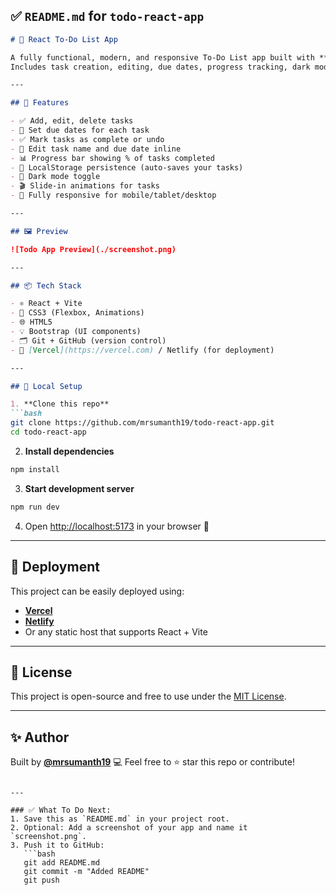 ## ✅ `README.md` for `todo-react-app`

````md
# 📝 React To-Do List App

A fully functional, modern, and responsive To-Do List app built with **React + Vite**.  
Includes task creation, editing, due dates, progress tracking, dark mode, animations, and localStorage support.

---

## 🚀 Features

- ✅ Add, edit, delete tasks
- 📅 Set due dates for each task
- ✅ Mark tasks as complete or undo
- 🧠 Edit task name and due date inline
- 📊 Progress bar showing % of tasks completed
- 💾 LocalStorage persistence (auto-saves your tasks)
- 🌙 Dark mode toggle
- 🎬 Slide-in animations for tasks
- 📱 Fully responsive for mobile/tablet/desktop

---

## 🖼️ Preview

![Todo App Preview](./screenshot.png)

---

## 📦 Tech Stack

- ⚛️ React + Vite
- 🎨 CSS3 (Flexbox, Animations)
- 🌐 HTML5
- 💡 Bootstrap (UI components)
- 🗂️ Git + GitHub (version control)
- 🚀 [Vercel](https://vercel.com) / Netlify (for deployment)

---

## 🔧 Local Setup

1. **Clone this repo**
```bash
git clone https://github.com/mrsumanth19/todo-react-app.git
cd todo-react-app
````

2. **Install dependencies**

```bash
npm install
```

3. **Start development server**

```bash
npm run dev
```

4. Open [http://localhost:5173](http://localhost:5173) in your browser 🚀

---

## 🧪 Deployment

This project can be easily deployed using:

* **[Vercel](https://vercel.com)**
* **[Netlify](https://netlify.com)**
* Or any static host that supports React + Vite

---

## 📄 License

This project is open-source and free to use under the [MIT License](LICENSE).

---

## ✨ Author

Built by **[@mrsumanth19](https://github.com/mrsumanth19)** 💻
Feel free to ⭐ star this repo or contribute!

````

---

### ✅ What To Do Next:
1. Save this as `README.md` in your project root.
2. Optional: Add a screenshot of your app and name it `screenshot.png`.
3. Push it to GitHub:
   ```bash
   git add README.md
   git commit -m "Added README"
   git push
````

